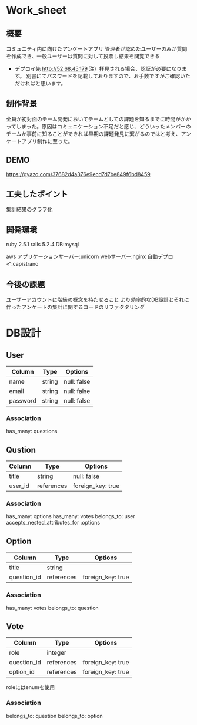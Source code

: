 # Work_sheet
## 概要
コミュニティ内に向けたアンケートアプリ
管理者が認めたユーザーのみが質問を作成でき、一般ユーザーは質問に対して投票し結果を閲覧できる
- デプロイ先
http://52.68.45.179
注）拝見される場合、認証が必要になります。
別書にてパスワードを記載しておりますので、お手数ですがご確認いただければと思います。

## 制作背景
全員が初対面のチーム開発においてチームとしての課題を知るまでに時間がかかってしまった。原因はコミュニケーション不足だと感じ、どういったメンバーのチームか事前に知ることができれば早期の課題発見に繋がるのではと考え、アンケートアプリ制作に至った。
## DEMO
https://gyazo.com/37682d4a376e9ecd7d7be849f6bd8459
## 工夫したポイント
集計結果のグラフ化
## 開発環境
ruby 2.5.1
rails 5.2.4
DB:mysql

aws
アプリケーションサーバー:unicorn
webサーバー:nginx
自動デプロイ:capistrano

## 今後の課題
ユーザーアカウントに階級の概念を持たせること
より効率的なDB設計とそれに伴ったアンケートの集計に関するコードのリファクタリング
# DB設計
## User
|Column|Type|Options|
|------|----|-------|
|name|string|null: false|
|email|string|null: false|
|password|string|null: false|
### Association
has_many: questions

## Qustion
|Column|Type|Options|
|------|----|-------|
|title|string|null: false|
|user_id|references|foreign_key: true|
### Association
has_many: options
has_many: votes
belongs_to: user
accepts_nested_attributes_for :options

## Option
|Column|Type|Options|
|------|----|-------|
|title|string||
|question_id|references|foreign_key: true|
### Association
has_many: votes
belongs_to: question

## Vote
|Column|Type|Options|
|------|----|-------|
|role|integer||
|question_id|references|foreign_key: true|
|option_id|references|foreign_key: true|
roleにはenumを使用
### Association
belongs_to: question
belongs_to: option

